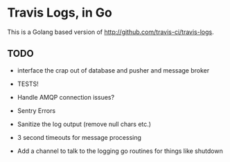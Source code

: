 Travis Logs, in Go
==================

This is a Golang based version of http://github.com/travis-ci/travis-logs.


TODO
----

- interface the crap out of database and pusher and message broker

- TESTS!

- Handle AMQP connection issues?

- Sentry Errors

- Sanitize the log output (remove null chars etc.)

- 3 second timeouts for message processing

- Add a channel to talk to the logging go routines for things like shutdown
